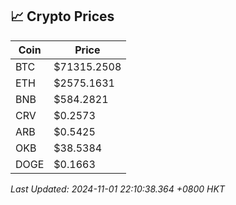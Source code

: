 ## 📈 Crypto Prices

| Coin | Price |
| ---- | ----- |
| BTC | $71315.2508 |
| ETH | $2575.1631 |
| BNB | $584.2821 |
| CRV | $0.2573 |
| ARB | $0.5425 |
| OKB | $38.5384 |
| DOGE | $0.1663 |

_Last Updated: 2024-11-01 22:10:38.364 +0800 HKT_
